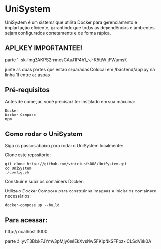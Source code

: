 # UniSystem
UniSystem é um sistema que utiliza Docker para gerenciamento e implantação eficiente, garantindo que todas as dependências e ambientes sejam configurados corretamente e de forma rápida.

## API_KEY IMPORTANTEE!
parte 1: sk-Img2AKPS2nnnesCAuJ1P4h1_-J-K5ttW-jFWumsK

junte as duas partes que estao separadas
Colocar em /backend/app.py
na linha 11 entre as aspas

## Pré-requisitos
Antes de começar, você precisará ter instalado em sua máquina:

    Docker
    Docker Compose
    npm

## Como rodar o UniSystem
Siga os passos abaixo para rodar o UniSystem localmente:

Clone este repositório:

    git clone https://github.com/viniciusfs008/UniSystem.git
    cd UniSystem
    ./config.sh

Construir e subir os containers Docker:

Utilize o Docker Compose para construir as imagens e iniciar os containers necessários:

    docker-compose up --build

## Para acessar:

http://localhost:3000

parte 2 :yvT3BlbkFJYmV3pMjy6mIEkXvsNw5FKIpNkSFFpzxICLSdVirk0A
